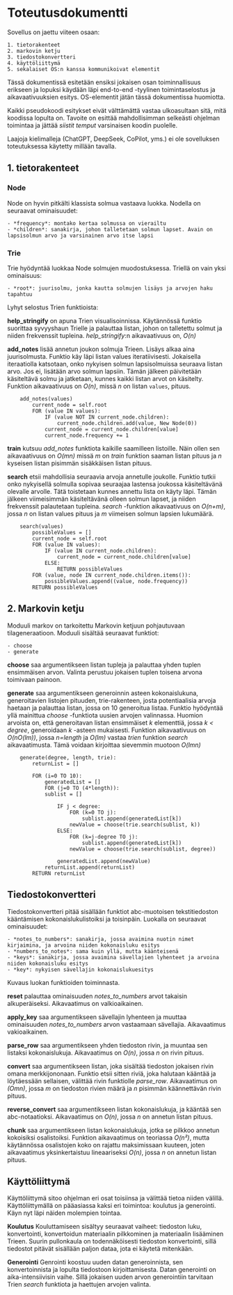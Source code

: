 # Toteutusdokumentti

Sovellus on jaettu viiteen osaan:

    1. tietorakenteet
    2. markovin ketju
    3. tiedostokonvertteri
    4. käyttöliittymä
    5. sekalaiset OS:n kanssa kommunikoivat elementit

Tässä dokumentissä esitetään ensiksi jokaisen osan toiminnallisuus erikseen ja lopuksi 
käydään läpi end-to-end -tyylinen toimintaselostus ja aikavaativuuksien esitys. OS-elementit jätän tässä dokumentissa huomiotta.

Kaikki pseudokoodi esitykset eivät välttämättä vastaa ulkoasultaan sitä, mitä koodissa lopulta on.
Tavoite on esittää mahdollisimman selkeästi ohjelman toimintaa ja jättää *siistit temput* varsinaisen koodin puolelle.

Laajoja kielimalleja (ChatGPT, DeepSeek, CoPilot, yms.) ei ole sovelluksen toteutuksessa käytetty millään tavalla.

## 1. tietorakenteet

### Node

Node on hyvin pitkälti klassista solmua vastaava luokka. Nodella on seuraavat ominaisuudet:

    - *frequency*: montako kertaa solmussa on vierailtu
    - *children*: sanakirja, johon talletetaan solmun lapset. Avain on lapsisolmun arvo ja varsinainen arvo itse lapsi

### Trie

Trie hyödyntää luokkaa Node solmujen muodostuksessa. Triellä on vain yksi ominaisuus:

    - *root*: juurisolmu, jonka kautta solmujen lisäys ja arvojen haku tapahtuu

Lyhyt selostus Trien funktioista:

**help_stringify** on apuna Trien visualisoinnissa. Käytännössä funktio suorittaa syvyyshaun Trielle ja palauttaa listan, johon on talletettu solmut ja niiden frekvenssit tupleina. *help_stringify*:n aikavaativuus on, *O(n)*

**add_notes** lisää annetun joukon solmuja Trieen. Lisäys alkaa aina juurisolmusta. 
Funktio käy läpi listan values iteratiivisesti. Jokaisella iteraatiolla katsotaan, 
onko nykyisen solmun lapsisolmuissa seuraava listan arvo. Jos ei, lisätään arvo solmun lapsiin.
Tämän jälkeen päivitetään käsiteltävä solmu ja jatketaan, kunnes kaikki listan arvot on käsitelty. Funktion aikavaativuus on *O(n)*, missä *n* on listan `values`, pituus.
```
    add_notes(values)
        current_node = self.root
        FOR (value IN values):
            IF (value NOT IN current_node.children):
                current_node.children.add(value, New Node(0))
            current_node = current_node.children[value]
            current_node.frequency += 1
```

**train** kutsuu *add_notes* funktiota kaikille saamilleen listoille. Näin ollen
sen aikavaativuus on *O(mn)* missä *m* on *train* funktion saaman listan pituus ja *n* 
kyseisen listan pisimmän sisäkkäisen listan pituus.

**search** etsii mahdollisia seuraavia arvoja annetulle joukolle. Funktio tutkii onko nykyisellä solmulla 
sopivaa seuraajaa lastensa joukossa käsiteltävänä olevalle arvolle. Tätä toistetaan kunnes annettu lista on käyty läpi. Tämän jälkeen viimeisimmän käsiteltävänä olleen solmun lapset, ja niiden frekvenssit palautetaan tupleina. *search* -funktion aikavaativuus on *O(n+m)*, jossa *n* on listan values pituus ja *m* viimeisen solmun lapsien lukumäärä.
```
    search(values)
        possibleValues = []
        current_node = self.root
        FOR (value IN values):
            IF (value IN current_node.children):
                current_node = current_node.children[value]
            ELSE:
                RETURN possibleValues
        FOR (value, node IN current_node.children.items()):
            possibleValues.append((value, node.frequency))
        RETURN possibleValues
```

## 2. Markovin ketju

Moduuli markov on tarkoitettu Markovin ketjuun pohjautuvaan tilageneraatioon. Moduuli sisältää seuraavat 
funktiot:

    - choose
    - generate

**choose** saa argumentikseen listan tupleja ja palauttaa yhden tuplen ensimmäisen arvon. Valinta perustuu
jokaisen tuplen toisena arvona toimivaan painoon.

**generate** saa argumentikseen generoinnin asteen kokonaislukuna, generoitavien listojen pituuden, 
trie-rakenteen, josta potentiaalisia arvoja haetaan ja palauttaa listan, jossa on 10 generoitua listaa.
Funktio hyödyntää yllä mainittua *choose* -funktiota uusien arvojen valinnassa. Huomion arvoista on, että 
generoitavan listan ensimmäiset *k* elementtiä, jossa *k < degree*, generoidaan *k* -asteen mukaisesti. 
Funktion aikavaativuus on *O(nO(lm))*, jossa *n=length* ja *O(lm)* vastaa *trien* funktion *search* 
aikavaatimusta. Tämä voidaan kirjoittaa sievemmin muotoon *O(lmn)* 
```
    generate(degree, length, trie):
        returnList = []

        FOR (i=0 TO 10):
            generatedList = []
            FOR (j=0 TO (4*length)):
            sublist = []

                IF j < degree:
                    FOR (k=0 TO j):
                        sublist.append(generatedList[k])
                    newValue = choose(trie.search(sublist, k))
                ELSE:
                    FOR (k=j-degree TO j):
                        sublist.append(generatedList[k])
                    newValue = choose(trie.search(sublist, degree))

                generatedList.append(newValue)
            returnList.append(returnList)
        RETURN returnList
```

## Tiedostokonvertteri

Tiedostokonvertteri pitää sisällään funktiot abc-muotoisen tekstitiedoston kääntämisen 
kokonaislukulistoiksi ja toisinpäin. Luokalla on seuraavat ominaisuudet:

    - *notes_to_numbers*: sanakirja, jossa avaimina nuotin nimet kirjaimina, ja arvoina niiden kokonaisluku esitys
    - *numbers_to_notes*: sama kuin yllä, mutta käänteisenä
    - *keys*: sanakirja, jossa avaimina sävellajien lyhenteet ja arvoina niiden kokonaisluku esitys
    - *key*: nykyisen sävellajin kokonaislukuesitys

Kuvaus luokan funktioiden toiminnasta.

**reset** palauttaa ominaisuuden *notes_to_numbers* arvot takaisin alkuperäiseksi. Aikavaatimus on valkioaikainen.

**apply_key** saa argumentikseen sävellajin lyhenteen ja muuttaa ominaisuuden *notes_to_numbers* arvon vastaamaan sävellajia. Aikavaatimus vakioaikainen.

**parse_row** saa argumentikseen yhden tiedoston rivin, ja muuntaa sen listaksi kokonaislukuja. Aikavaatimus on *O(n)*, jossa *n* on rivin pituus.

**convert** saa argumentikseen listan, joka sisältää tiedoston jokaisen rivin omana merkkijononaan. Funktio etsii sitten riviä, joka halutaan kääntää ja löytäessään sellaisen, välittää rivin funktiolle 
*parse_row*. Aikavaatimus on *(Omn)*, jossa *m* on tiedoston rivien määrä ja *n* pisimmän käännettävän rivin pituus.

**reverse_convert** saa argumentikseen listan kokonaislukuja, ja kääntää sen abc-notaatioksi. Aikavaatimus on *O(n)*, jossa *n* on annetun listan pituus.

**chunk** saa argumentikseen listan kokonaislukuja, jotka se pilkkoo annetun kokoisiksi osalistoiksi. Funktion aikavaatimus on teoriassa *O(n²)*, mutta käytännössa osalistojen koko on rajattu maksimissaan kuuteen, joten aikavaatimus yksinkertaistuu lineaariseksi *O(n)*, jossa *n* on annetun listan pituus.

## Käyttöliittymä

Käyttöliittymä sitoo ohjelman eri osat toisiinsa ja välittää tietoa niiden välillä. Käyttöliittymällä on pääasiassa kaksi eri toimintoa: koulutus ja generointi. Käyn nyt läpi näiden molempien tointaa.

**Koulutus**
Kouluttamiseen sisältyy seuraavat vaiheet: tiedoston luku, konvertointi, konvertoidun materiaalin pilkkominen ja materiaalin lisääminen Trieen. Suurin pullonkaula on todennäköisesti tiedoston konvertointi, sillä tiedostot pitävät sisällään paljon dataa, jota ei käytetä mitenkään.  


**Generointi**
Genrointi koostuu uuden datan generoinnista, sen konvertoinnista ja lopulta tiedostoon kirjoittamisesta. Datan generointi on aika-intensiivisin vaihe. Sillä jokaisen uuden arvon generointiin tarvitaan Trien *search* funktiota ja haettujen arvojen valinta.